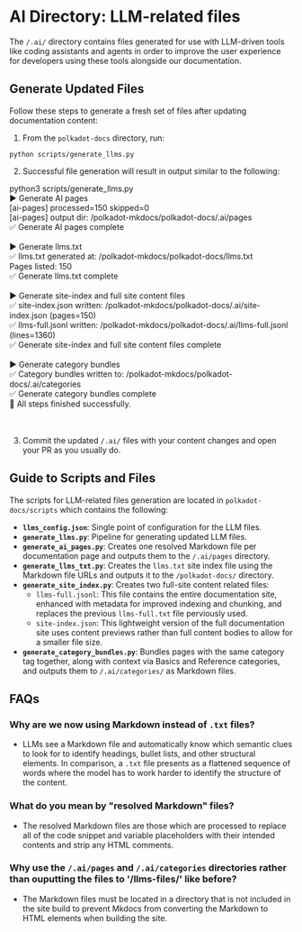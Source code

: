 # AI Directory: LLM-related files

The `/.ai/` directory contains files generated for use with LLM-driven tools like coding assistants and agents in order to improve the user experience for developers using these tools alongside our documentation.  

## Generate Updated Files

Follow these steps to generate a fresh set of files after updating documentation content:

1. From the `polkadot-docs` directory, run:

```
python scripts/generate_llms.py
```

2. Successful file generation will result in output similar to the following:

<div id="termynal" data-termynal>
    <span data-ty="input"><span class="file-path"></span>python3 scripts/generate_llms.py</span>
  <br />
    <span data-ty>▶️  Generate AI pages</span><br />
    <span data-ty>[ai-pages] processed=150 skipped=0</span><br />
    <span data-ty>[ai-pages] output dir: /polkadot-mkdocs/polkadot-docs/.ai/pages</span><br />
    <span data-ty>✅ Generate AI pages complete</span><br />
    <span data-ty> </span><br />
    <span data-ty>▶️  Generate llms.txt</span><br />
    <span data-ty>✅ llms.txt generated at: /polkadot-mkdocs/polkadot-docs/llms.txt</span><br />
    <span data-ty> Pages listed: 150</span><br />
    <span data-ty>✅ Generate llms.txt complete</span><br />
    <span data-ty> </span><br />
    <span data-ty>▶️  Generate site-index and full site content files</span><br />
    <span data-ty>✅ site-index.json written: /polkadot-mkdocs/polkadot-docs/.ai/site-index.json  (pages=150)</span><br />
    <span data-ty>✅ llms-full.jsonl written: /polkadot-mkdocs/polkadot-docs/.ai/llms-full.jsonl  (lines=1360)</span><br />
    <span data-ty>✅ Generate site-index and full site content files complete</span><br />
    <span data-ty> </span><br />
    <span data-ty>▶️  Generate category bundles</span><br />
    <span data-ty>✅ Category bundles written to: /polkadot-mkdocs/polkadot-docs/.ai/categories</span><br />
    <span data-ty>✅ Generate category bundles complete</span>
    <span data-ty> </span><br />
    <span data-ty>🎉 All steps finished successfully.</span>
    <span data-ty></span><br />
    </div><br /><br />

3. Commit the updated `/.ai/` files with your content changes and open your PR as you usually do.

## Guide to Scripts and Files

The scripts for LLM-related files generation are located in `polkadot-docs/scripts` which contains the following:

- **`llms_config.json`**: Single point of configuration for the LLM files. 
- **`generate_llms.py`**: Pipeline for generating updated LLM files.
- **`generate_ai_pages.py`**: Creates one resolved Markdown file per documentation page and outputs them to the `/.ai/pages` directory.
- **`generate_llms_txt.py`**: Creates the `llms.txt` site index file using the Markdown file URLs and outputs it to the `/polkadot-docs/` directory.
- **`generate_site_index.py`**: Creates two full-site content related files:
    - `llms-full.jsonl`: This file contains the entire documentation site, enhanced with metadata for improved indexing and chunking, and replaces the previous `llms-full.txt` file perviously used.
    - `site-index.json`: This lightweight version of the full documentation site uses content previews rather than full content bodies to allow for a smaller file size.
- **`generate_category_bundles.py`**: Bundles pages with the same category tag together, along with context via Basics and Reference categories, and outputs them to `/.ai/categories/` as Markdown files.

## FAQs

### Why are we now using Markdown instead of `.txt` files?

- LLMs see a Markdown file and automatically know which semantic clues to look for to identify headings, bullet lists, and other structural elements. In comparison, a `.txt` file presents as a flattened sequence of words where the model has to work harder to identify the structure of the content. 

### What do you mean by "resolved Markdown" files?

- The resolved Markdown files are those which are processed to replace all of the code snippet and variable placeholders with their intended contents and strip any HTML comments.

### Why use the `/.ai/pages` and `/.ai/categories` directories rather than ouputting the files to '/llms-files/' like before?

- The Markdown files must be located in a directory that is not included in the site build to prevent Mkdocs from converting the Markdown to HTML elements when building the site.



